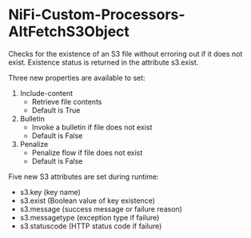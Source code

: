 # NiFi-Custom-Processors-AltFetchS3Object
Checks for the existence of an S3 file without erroring out if it does not exist. Existence status is returned in the attribute s3.exist.

Three new properties are available to set:
1.	Include-content
    * Retrieve file contents
    * Default is True
2.	Bulletin
    * Invoke a bulletin if file does not exist
    * Default is False
3.	Penalize
    * Penalize flow if file does not exist
    * Default is False


Five new S3 attributes are set during runtime: 
  * s3.key 		(key name)
  * s3.exist 		(Boolean value of key existence)
  * s3.message 		(success message or failure reason)
  * s3.messagetype 	(exception type if failure)
  * s3.statuscode 	(HTTP status code if failure)
